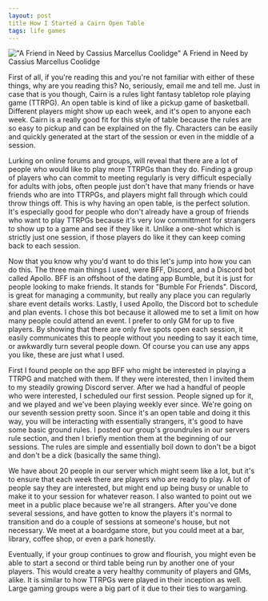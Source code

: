 ```yaml
---
layout: post
title How I Started a Cairn Open Table
tags: life games
---
```


!["A Friend in Need by Cassius Marcellus Coolidge"](https://upload.wikimedia.org/wikipedia/commons/thumb/8/8b/A_Friend_in_Need_1903_C.M.Coolidge.jpg/800px-A_Friend_in_Need_1903_C.M.Coolidge.jpg?20230718174045 "A Friend in Need by Cassius Marcellus Coolidge")
A Friend in Need by Cassius Marcellus Coolidge 

First of all, if you're reading this and you're not familiar with either of these things, why are you reading this? No, seriously, email me and tell me. Just in case that is you though, Cairn is a rules light fantasy tabletop role playing game (TTRPG). An open table is kind of like a pickup game of basketball. Different players might show up each week, and it's open to anyone each week. Cairn is a really good fit for this style of table because the rules are so easy to pickup and can be explained on the fly. Characters can be easily and quickly generated at the start of the session or even in the middle of a session. 

Lurking on online forums and groups, will reveal that there are a lot of people who would like to play more TTRPGs than they do. Finding a group of players who can commit to meeting regularly is very difficult especially for adults with jobs, often people just don't have that many friends or have friends who are into TTRPGs, and players might fall through which could throw things off. This is why having an open table, is the perfect solution. It's especially good for people who don't already have a group of friends who want to play TTRPGs because it's very low committment for strangers to show up to a game and see if they like it. Unlike a one-shot which is strictly just one session, if those players do like it they can keep coming back to each session. 

Now that you know why you'd want to do this let's jump into how you can do this. The three main things I used, were BFF, Discord, and a Discord bot called Apollo. BFF is an offshoot of the dating app Bumble, but it is just for people looking to make friends. It stands for "Bumble For Friends". Discord, is great for managing a community, but really any place you can regularly share event details works. Lastly, I used Apollo, the Discord bot to schedule and plan events. I chose this bot because it allowed me to set a limit on how many people could attend an event. I prefer to only GM for up to five players. By showing that there are only five spots open each session, it easily communicates this to people without you needing to say it each time, or awkwardly turn several people down. Of course you can use any apps you like, these are just what I used.

First I found people on the app BFF who might be interested in playing a TTRPG and matched with them. If they were interested, then I invited them to my steadily growing Discord server. After we had a handful of people who were interested, I scheduled our first session. People signed up for it, and we played and we've been playing weekly ever since. We're going on our seventh session pretty soon. Since it's an open table and doing it this way, you will be interacting with essentially strangers, it's good to have some basic ground rules. I posted our group's groundrules in our servers rule section, and then I briefly mention them at the beginning of our sessions. The rules are simple and essentially boil down to don't be a bigot and don't be a dick (basically the same thing). 

We have about 20 people in our server which might seem like a lot, but it's to ensure that each week there are players who are ready to play. A lot of people say they are interested, but might end up being busy or unable to make it to your session for whatever reason. I also wanted to point out we meet in a public place because we're all strangers. After you've done several sessions, and have gotten to know the players it's normal to transition and do a couple of sessions at someone's house, but not necessary. We meet at a boardgame store, but you could meet at a bar, library, coffee shop, or even a park honestly. 

Eventually, if your group continues to grow and flourish, you might even be able to start a second or third table being run by another one of your players. This would create a very healthy community of players and GMs, alike. It is similar to how TTRPGs were played in their inception as well. Large gaming groups were a big part of it due to their ties to wargaming. 